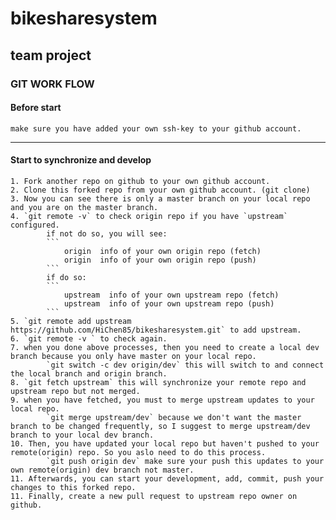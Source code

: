 # bikesharesystem
## team project

### GIT WORK FLOW
#### Before start
	make sure you have added your own ssh-key to your github account.
---
#### Start to synchronize and develop
	1. Fork another repo on github to your own github account.
	2. Clone this forked repo from your own github account. (git clone)
	3. Now you can see there is only a master branch on your local repo and you are on the master branch.
	4. `git remote -v` to check origin repo if you have `upstream` configured.
			if not do so, you will see:
			```
				origin  info of your own origin repo (fetch)
				origin  info of your own origin repo (push)
			```
			if do so:
			```
				upstream  info of your own upstream repo (fetch)
				upstream  info of your own upstream repo (push)
			```
	5. `git remote add upstream https://github.com/HiChen85/bikesharesystem.git` to add upstream.
	6. `git remote -v ` to check again.
	7. when you done above processes, then you need to create a local dev branch because you only have master on your local repo.
			`git switch -c dev origin/dev` this will switch to and connect the local branch and origin branch.
	8. `git fetch upstream` this will synchronize your remote repo and upstream repo but not merged.
	9. when you have fetched, you must to merge upstream updates to your local repo.
			`git merge upstream/dev` because we don't want the master branch to be changed frequently, so I suggest to merge upstream/dev branch to your local dev branch.
	10. Then, you have updated your local repo but haven't pushed to your remote(origin) repo. So you aslo need to do this process.
			`git push origin dev` make sure your push this updates to your own remote(origin) dev branch not master.
	11. Afterwards, you can start your development, add, commit, push your changes to this forked repo.
	11. Finally, create a new pull request to upstream repo owner on github.
		
